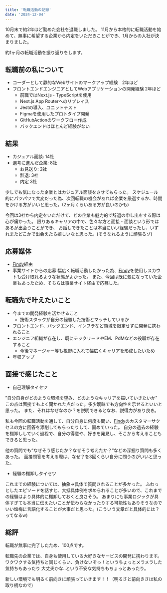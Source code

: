 ```yaml
---
title: '転職活動の記録'
date: '2024-12-04'
---
```


10月末で約2年ほど勤めた会社を退職しました。
11月から本格的に転職活動を始めて、無事に希望する企業から内定をいただきことができ、1月からの入社が決まりました。

約1ヶ月の転職活動を振り返りをします。

## 転職前の私について
- コーダーとして静的なWebサイトのマークアップ経験　2年ほど
- フロントエンドエンジニアとしてWebアプリケーションの開発経験 2年ほど
  - 前職ではNext.js・TypeScriptを使用
  - Next.js App Routerへのリプレイス
  - Jestの導入、ユニットテスト
  - Figmaを使用したプロトタイプ開発
  - GitHubActionのワークフロー作成
  - バックエンドはほとんど経験がない

## 結果
- カジュアル面談: 14社
- 選考に進んだ企業: 8社
  - お見送り: 2社
  - 辞退: 3社
  - 内定 3社
  
少しでも気になった企業とはカジュアル面談をさせてもらった。
スケジュール的にパツパツで大変だった為、次回転職の機会があれば企業を厳選するか、時間をかける方がいいと思った。(2ヶ月くらいある方が良いのかも)

今回は3社から内定をいただけて、どの企業も魅力的で辞退の申し出をする際は心が痛かった。
限りあるキャリアの中で、色々な方と面接・面談という形ではあるが出会うことができ、
お話しできたことは本当にいい経験だったし、いずれまたどこかで出会えたら嬉しいなと思った。(そうなれるように頑張るゾ)

## 応募媒体
- [Findy](https://findy-code.io)経由
- 事業サイトからの応募
幅広く転職活動したかった為、[Findy](https://findy-code.io)を使用しスカウトも受け取れるような状態がよかった。
また、今回は既に気になっていた企業もあったため、そちらは事業サイト経由で応募した。

## 転職先で叶えたいこと
- 今までの開発経験を活かせること
  - 技術スタックが自分の経験した技術とマッチしているか
- フロントエンド、バックエンド、インフラなど領域を限定せずに開発に携われること
- エンジニア組織が存在し、既にテックリードやEM、PdMなどの役職が存在すること
  - 今後マネージャー等も視野に入れて幅広くキャリアを形成したいため
- 年収アップ

## 面接で感じたこと
- 自己理解タイセツ

”自分自身がどのような環境を望み、どのようなキャリアを描いていきたいか”
この点は面接でもよく聞かれた点だった。多少曖昧でも方向性を示せるといいと思った。
また、それはなぜなのか？を説明できるとなお、説得力があり良き。

私も今回の転職活動を通して、自分自身に何度も問い、[Findy](https://findy-code.io)のカスタマーサクセスの方に回答を添削してもらったりして、固めていった。
自分の過去の経験を棚卸ししていく過程で、自分の得意や、好きを発見し、そこから考えることもできると思った。


他の質問でも”なぜそう感じたか？なぜそう考えたか？”などの深掘り質問も多くあった。
面接問答を考える際は、なぜ？を3回くらい自分に問うのがいいと思った。

- 経験の棚卸しタイセツ
  
これまでの経験については、抽象->具体で質問されることが多かった。
ふわっとしたエピソードを話すと、大抵具体例を求められることが多いので、これまでの経験はより具体的に棚卸しておくと良さそう。
あまりにも事業ロジックが具体すぎても本当に伝えたいことが伝わらなかったりする可能性もありそうなので
いい塩梅に言語化することが大事だと思った。(こういう文章だと具体的には？ってなるw)

## 総評
転職が無事に完了したため、100点です。

転職先の企業では、自身も使用している大好きなサービスの開発に携わります。
ワクワクする気持ちと同じくらい、負けないぞっ！というちょっとメラメラした気持ちもあったり
大丈夫かな..という不安な気持ちもちょっとあったり。

新しい環境でも明るく前向きに頑張っていきます！！（明るさと前向きさは私の取り柄なので)

